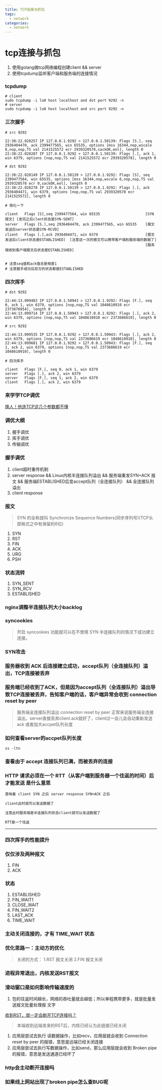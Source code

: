 ```yaml
---
title: TCP连接与抓包
tags:
  - network
categories:
  - network
---
```


# tcp连接与抓包

1. 使用golang做tcp网络编程创建client && server
2. 使用tcpdump监听客户端和服务端的连接情况


### tcpdump 
```
# client
sudo tcpdump -i lo0 host localhost and dst port 9292 -n
# server
sudo tcpdump -i lo0 host localhost and src port 9292 -n
```

### 三次握手
```
# src 9292

22:38:22.028257 IP 127.0.0.1.9292 > 127.0.0.1.50139: Flags [S.], seq 2936404470, ack 2399477565, win 65535, options [mss 16344,nop,wscale 6,nop,nop,TS val 2141525572 ecr 2939320578,sackOK,eol], length 0
22:38:22.028287 IP 127.0.0.1.9292 > 127.0.0.1.50139: Flags [.], ack 1, win 6379, options [nop,nop,TS val 2141525572 ecr 2939320578], length 0
```

```
# dst 9292

22:38:22.028149 IP 127.0.0.1.50139 > 127.0.0.1.9292: Flags [S], seq 2399477564, win 65535, options [mss 16344,nop,wscale 6,nop,nop,TS val 2939320578 ecr 0,sackOK,eol], length 0
22:38:22.028278 IP 127.0.0.1.50139 > 127.0.0.1.9292: Flags [.], ack 2936404471, win 6379, options [nop,nop,TS val 2939320578 ecr 2141525572], length 0
```
```
# 简化一下

client   Flags [S],seq 2399477564, win 65535                     [SYN报文] [发完之后clent状态是SYN-SENT]
server   Flags [S.],seq 2936404470, ack 2399477565, win 65535    [报文发送后server状态是SYN-RCVD]
client   Flags [.],ack 2936404471, win 6379                      [报文发送后client状态是ESTABLISHED]  [注意这一次的报文可以携带客户端到服务端的数据了]
                                                                 [服务端收到客户端报文后状态是ESTABLISHED]
               

# 注意seq值和ack值总是相差1
# 注意握手成功后双方的状态都是ESTABLISHED
```


### 四次挥手
```
# dst 9292

22:44:13.099483 IP 127.0.0.1.50943 > 127.0.0.1.9292: Flags [F.], seq 0, ack 1, win 6379, options [nop,nop,TS val 1048610910 ecr 2373676954], length 0
22:44:13.099714 IP 127.0.0.1.50943 > 127.0.0.1.9292: Flags [.], ack 2, win 6379, options [nop,nop,TS val 1048610910 ecr 2373686619], length 0
```

```
# src 9292

22:44:13.099535 IP 127.0.0.1.9292 > 127.0.0.1.50943: Flags [.], ack 2, win 6379, options [nop,nop,TS val 2373686619 ecr 1048610910], length 0
22:44:13.099681 IP 127.0.0.1.9292 > 127.0.0.1.50943: Flags [F.], seq 1, ack 2, win 6379, options [nop,nop,TS val 2373686619 ecr 1048610910], length 0
```

```
# 四次挥手

client   Flags [F.], seq 0, ack 1, win 6379
server   Flags [.], ack 2, win 6379
server   Flags [F.], seq 1, ack 2, win 6379
client   Flags [.], ack 2, win 6379
```

### 来学学TCP调优

[换人！他连TCP这几个参数都不懂](https://mp.weixin.qq.com/s/fjnChU3MKNc_x-Wk7evLhg)

### 调优大纲

1. 握手调优
2. 挥手调优
3. 传输调优


### 握手调优

1. client超时重传机制
2. server response && Linux内核半连接队列溢出 && 服务端重发SYN+ACK 报文 && 服务端ESTABLISHED后变accept队列（全连接队列） && 全连接队列溢出
3. client response 

### 报文

> SYN 的全称就叫 Synchronize Sequence Numbers(同步序列号)(TCP头部格式之中有保留的6位)

1. SYN
2. RST
3. FIN
4. ACK
5. URG
6. PSH

### 状态流转
1. SYN_SENT
2. SYN_RCV
3. ESTABLISHED


### nginx调整半连接队列大小backlog

### syncookies
> 开启 syncookies 功能就可以在不使用 SYN 半连接队列的情况下成功建立连接。

### SYN攻击

### 服务器收到 ACK 后连接建立成功，accept队列（全连接队列）溢出，TCP连接被丢弃

### 服务端已经收到了ACK，但是因为accept队列（全连接队列）溢出导致TCP连接被丢弃，告知客户端的话，客户端异常会收到 connection reset by peer
> 服务端全连接队列溢出 connection reset by peer
> 正常来说服务端全连接溢出，server直接丢弃client.ack就好了，client过一会儿会自动重新发送ack
> 或者加大accpet队列长度


### 如何查看server的accpet队列长度
```
ss -ltn
```

### 查看由于 accept 连接队列已满，而被丢弃的连接

### HTTP 请求必须在一个 RTT（从客户端到服务器一个往返的时间）后才能发送 是什么意思
```
意味着 client SYN 之后 server response SYN+ACK 之后

client此时就可以发送数据了

注意此时服务端是半连接队列状态client就可以发送数据了

RTT是一个往返
```

<hr>

### 四次挥手的性能提升

### 仅仅涉及两种报文
1. FIN
2. ACK

### 状态
1. ESTABLISHED
2. FIN_WAIT1
3. CLOSE_WAIT
4. FIN_WAIT2
5. LAST_ACK
6. TIME_WAIT

### 主动关闭连接的，才有 TIME_WAIT 状态




### 优化思路一：主动方的优化

> 关闭的方式： 1.RST 报文关闭  2.FIN 报文关闭

### 进程异常退出，内核发送RST报文

### 滑动窗口是如何影响传输速度的
1. 包的往返时间越长，网络的吞吐量就会越低；所以单程携带更多，就是批量发送报文批量处理报 文字


[收到RST，就一定会断开TCP连接吗？](https://mp.weixin.qq.com/s/jomA0WT6zul1zrGzuBqOkA)

> 本端收到远端发来的RST后，内核已经认为此链接已经关闭

1. 应用层尝试去执行 读数据操作，比如recv，应用层就会收到 Connection reset by peer 的报错，意思是远端已经关闭连接
2. 应用层尝试去执行写数据操作，比如send，那么应用层就会收到 Broken pipe 的报错，意思是发送通道已经坏了


### http会主动断开连接吗

### 如果线上网站出现了broken pipe怎么查BUG呢


